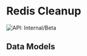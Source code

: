 # Redis Cleanup

![API: Internal/Beta](https://img.shields.io/static/v1?label=API&message=Internal/Beta&color=red&style=flat-square)



## Data Models

